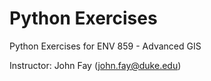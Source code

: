 # Python Exercises
Python Exercises for ENV 859 - Advanced GIS 

Instructor: John Fay (john.fay@duke.edu)